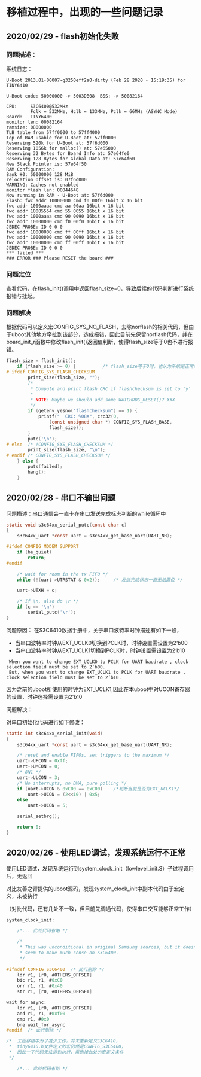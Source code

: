 # 移植过程中，出现的一些问题记录

## 2020/02/29 - flash初始化失败

### 问题描述：

系统日志：
```
U-Boot 2013.01-00007-g3250eff2a0-dirty (Feb 28 2020 - 15:19:35) for TINY6410

U-Boot code: 50000000 -> 5003DB08  BSS: -> 50082164

CPU:     S3C6400@532MHz
         Fclk = 532MHz, Hclk = 133MHz, Pclk = 66MHz (ASYNC Mode) 
Board:   TINY6400
monitor len: 00082164
ramsize: 08000000
TLB table from 57ff0000 to 57ff4000
Top of RAM usable for U-Boot at: 57ff0000
Reserving 520k for U-Boot at: 57f6d000
Reserving 1056k for malloc() at: 57e65000
Reserving 32 Bytes for Board Info at: 57e64fe0
Reserving 128 Bytes for Global Data at: 57e64f60
New Stack Pointer is: 57e64f50
RAM Configuration:
Bank #0: 50000000 128 MiB
relocation Offset is: 07f6d000
WARNING: Caches not enabled
monitor flash len: 00044648
Now running in RAM - U-Boot at: 57f6d000
Flash: fwc addr 10000000 cmd f0 00f0 16bit x 16 bit
fwc addr 1000aaaa cmd aa 00aa 16bit x 16 bit
fwc addr 10005554 cmd 55 0055 16bit x 16 bit
fwc addr 1000aaaa cmd 90 0090 16bit x 16 bit
fwc addr 10000000 cmd f0 00f0 16bit x 16 bit
JEDEC PROBE: ID 0 0 0
fwc addr 10000000 cmd ff 00ff 16bit x 16 bit
fwc addr 10000000 cmd 90 0090 16bit x 16 bit
fwc addr 10000000 cmd ff 00ff 16bit x 16 bit
JEDEC PROBE: ID 0 0 0
*** failed ***
### ERROR ### Please RESET the board ###
```

### 问题定位

查看代码，在flash_init()调用中返回flash_size=0，导致后续的代码判断进行系统报错与挂起。

### 问题解决

根据代码可以定义宏CONFIG_SYS_NO_FLASH，去除norflash的相关代码，但由于uboot其他地方牵扯到该部分，造成报错，因此目前先保留norflash代码，并在board_init_r函数中修改flash_init()返回值判断，使得flash_size等于0也不进行报错。
```c
flash_size = flash_init();
	if (flash_size >= 0) {			/* flash_size等于0时，也认为系统是正常的 */
# ifdef CONFIG_SYS_FLASH_CHECKSUM
		print_size(flash_size, "");
		/*
		 * Compute and print flash CRC if flashchecksum is set to 'y'
		 *
		 * NOTE: Maybe we should add some WATCHDOG_RESET()? XXX
		 */
		if (getenv_yesno("flashchecksum") == 1) {
			printf("  CRC: %08X", crc32(0,
				(const unsigned char *) CONFIG_SYS_FLASH_BASE,
				flash_size));
		}
		putc('\n');
# else	/* !CONFIG_SYS_FLASH_CHECKSUM */
		print_size(flash_size, "\n");
# endif /* CONFIG_SYS_FLASH_CHECKSUM */
	} else {
		puts(failed);
		hang();
	}
```


## 2020/02/28 - 串口不输出问题

问题描述：串口通信会一直卡在串口发送完成标志判断的while循环中

```c
static void s3c64xx_serial_putc(const char c)
{
	s3c64xx_uart *const uart = s3c64xx_get_base_uart(UART_NR);

#ifdef CONFIG_MODEM_SUPPORT
	if (be_quiet)
		return;
#endif

	/* wait for room in the tx FIFO */
	while (!(uart->UTRSTAT & 0x2));		/* 发送完成标志一直无法置位 */

	uart->UTXH = c;

	/* If \n, also do \r */
	if (c == '\n')
		serial_putc('\r');
}
```

问题原因：
在S3C6410数据手册中，关于串口波特率时钟描述有如下一段，

- 当串口波特率时钟从EXT_UCLK0切换到PCLK时，时钟设置需设置为2‘b00
- 当串口波特率时钟从EXT_UCLK1切换到PCLK时，时钟设置需设置为2‘b10

```
 When you want to change EXT_UCLK0 to PCLK for UART baudrate , clock selection field must be set to 2’b00. 
 But, when you want to change EXT_UCLK1 to PCLK for UART baudrate , clock selection field must be set to 2’b10.
```
因为之前的uboot所使用的时钟为EXT_UCLK1,因此在本uboot中对UCON寄存器的设置，时钟选择需设置为2’b10

问题解决：

对串口初始化代码进行如下修改：
```c
static int s3c64xx_serial_init(void)
{
	s3c64xx_uart *const uart = s3c64xx_get_base_uart(UART_NR);

	/* reset and enable FIFOs, set triggers to the maximum */
	uart->UFCON = 0xff;
	uart->UMCON = 0;
	/* 8N1 */
	uart->ULCON = 3;
	/* No interrupts, no DMA, pure polling */
	if (uart->UCON & 0xC00 == 0xC00)	/*判断当前是否为EXT_UCLK1*/
		uart->UCON = (2<<10) | 0x5;
	else
		uart->UCON = 5;

	serial_setbrg();

	return 0;
}
```

## 2020/02/26 - 使用LED调试，发现系统运行不正常

使用LED调试，发现系统运行到system_clock_init（lowlevel_init.S）子过程调用后，无返回

对比友善之臂提供的uboot源码，发现system_clock_init中副本代码由于宏定义，未被执行

（对比代码，还有几处不一致，但目前先调通代码，使得串口交互能够正常工作）

```c
system_clock_init:

    /*... 此处代码省略 */

	/*
	 * This was unconditional in original Samsung sources, but it doesn't
	 * seem to make much sense on S3C6400.
	 */
     
#ifndef CONFIG_S3C6400  /* 此行删除 */    
	ldr	r1, [r0, #OTHERS_OFFSET]
	bic	r1, r1, #0xC0
	orr	r1, r1, #0x40
	str	r1, [r0, #OTHERS_OFFSET]

wait_for_async:
	ldr	r1, [r0, #OTHERS_OFFSET]
	and	r1, r1, #0xf00
	cmp	r1, #0x0
	bne	wait_for_async
#endif  /* 此行删除 */

/*  工程移植中为了减少工作，并未重新定义S3C6410，
 *  tiny6410.h文件定义的宏仍然是CONFIG_S3C6400，
 *  因此一下代码无法得到执行，需删掉此处的宏定义条件 
 */

    /*... 此处代码省略 */

```
